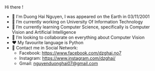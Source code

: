 Hi there !
- 👋 I'm Duong Hai Nguyen, I was appeared on the Earth in 03/11/2001
- 🔭 I’m currently working on University Of Information Technology
- 🌱 I’m currently learning Computer Science, specifically is Computer Vision and Artificial Intelligence
- 👯 I’m looking to collaborate on everything about Computer Vision
- ❤ My favourite language is Python 
- 📧 Contact me in Social Network:
    + Facebook: https://www.facebook.com/dzghai.no7
    + Instagram: https://www.instagram.com/dzghai/
    + Gmail: nguyenduonghai07@gmail.com
